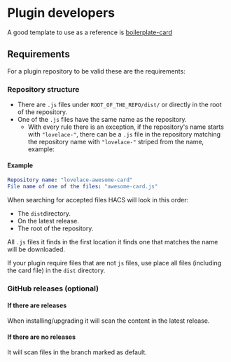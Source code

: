 # Plugin developers

A good template to use as a reference is [boilerplate-card](https://github.com/custom-cards/boilerplate-card)

## Requirements

For a plugin repository to be valid these are the requirements:

### Repository structure

- There are `.js` files under `ROOT_OF_THE_REPO/dist/` or directly in the root of the repository.
- One of the `.js` files have the same name as the repository.
  - With every rule there is an exception, if the repository's name starts with `"lovelace-"`, there can be a `.js` file in the repository matching the repository name with `"lovelace-"` striped from the name, example:

#### Example

```yml
Repository name: "lovelace-awesome-card"
File name of one of the files: "awesome-card.js"
```

When searching for accepted files HACS will look in this order:

- The `dist`directory.
- On the latest release.
- The root of the repository.

All `.js` files it finds in the first location it finds one that matches the name will be downloaded.

If your plugin require files that are not `js` files, use place all files (including the card file) in the `dist` directory.

### GitHub releases (optional)

#### If there are releases

When installing/upgrading it will scan the content in the latest release.

#### If there are no releases

It will scan files in the branch marked as default.

<!-- Disable sidebar -->
<script>
let sidebar = document.getElementsByClassName("col-md-3")[0];
document.getElementsByClassName("col-md-9")[0];
sidebar.parentNode.removeChild(sidebar);
document.getElementsByClassName("col-md-9")[0].style.width = "100%";
</script>
<!-- Disable sidebar -->